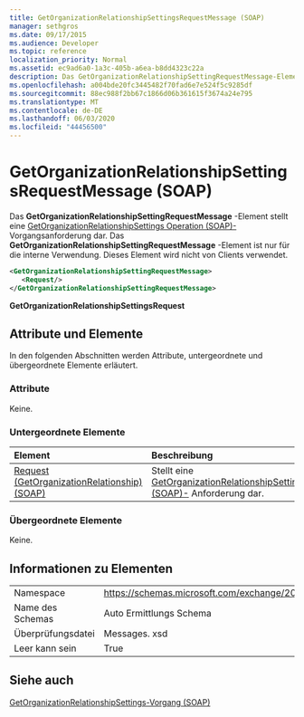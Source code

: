 ```yaml
---
title: GetOrganizationRelationshipSettingsRequestMessage (SOAP)
manager: sethgros
ms.date: 09/17/2015
ms.audience: Developer
ms.topic: reference
localization_priority: Normal
ms.assetid: ec9ad6a0-1a3c-405b-a6ea-b8dd4323c22a
description: Das GetOrganizationRelationshipSettingRequestMessage-Element stellt eine GetOrganizationRelationshipSettings Operation (SOAP)-Vorgangsanforderung dar. Das GetOrganizationRelationshipSettingRequestMessage-Element ist nur für die interne Verwendung. Dieses Element wird nicht von Clients verwendet.
ms.openlocfilehash: a004bde20fc3445482f70fad6e7e524f5c9285df
ms.sourcegitcommit: 88ec988f2bb67c1866d06b361615f3674a24e795
ms.translationtype: MT
ms.contentlocale: de-DE
ms.lasthandoff: 06/03/2020
ms.locfileid: "44456500"
---
```

# <a name="getorganizationrelationshipsettingsrequestmessage-soap"></a>GetOrganizationRelationshipSettingsRequestMessage (SOAP)

Das **GetOrganizationRelationshipSettingRequestMessage** -Element stellt eine [GetOrganizationRelationshipSettings Operation (SOAP)-](getorganizationrelationshipsettings-operation-soap.md) Vorgangsanforderung dar. Das **GetOrganizationRelationshipSettingRequestMessage** -Element ist nur für die interne Verwendung. Dieses Element wird nicht von Clients verwendet. 
  
```XML
<GetOrganizationRelationshipSettingRequestMessage>
   <Request/>
</GetOrganizationRelationshipSettingRequestMessage>
```

 **GetOrganizationRelationshipSettingsRequest**
## <a name="attributes-and-elements"></a>Attribute und Elemente

In den folgenden Abschnitten werden Attribute, untergeordnete und übergeordnete Elemente erläutert.
  
### <a name="attributes"></a>Attribute

Keine.
  
### <a name="child-elements"></a>Untergeordnete Elemente

|**Element**|**Beschreibung**|
|:-----|:-----|
|[Request (GetOrganizationRelationship) (SOAP)](request-getorganizationrelationshipsoap.md) <br/> |Stellt eine [GetOrganizationRelationshipSettingsRequest (SOAP)-](getorganizationrelationshipsettingsrequest-soap.md) Anforderung dar.  <br/> |
   
### <a name="parent-elements"></a>Übergeordnete Elemente

Keine.
  
## <a name="element-information"></a>Informationen zu Elementen

|||
|:-----|:-----|
|Namespace  <br/> |https://schemas.microsoft.com/exchange/2010/Autodiscover  <br/> |
|Name des Schemas  <br/> |Auto Ermittlungs Schema  <br/> |
|Überprüfungsdatei  <br/> |Messages. xsd  <br/> |
|Leer kann sein  <br/> |True  <br/> |
   
## <a name="see-also"></a>Siehe auch



[GetOrganizationRelationshipSettings-Vorgang (SOAP)](getorganizationrelationshipsettings-operation-soap.md)

